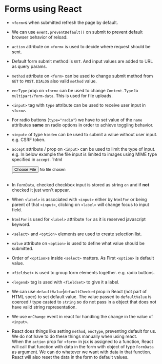# Forms using React

- `<form>`s when submitted refresh the page by default.
- We can use `event.preventDefault()` on submit to prevent default browser
  behavior of reload.
- `action` attribute on `<form>` is used to decide where request should be sent.
- Default form submit method is `GET`. And input values are added to URL as
  query params.
- `method` attribute on `<form>` can be used to change submit method from `GET`
  to `POST`. `DIALOG` also valid `method` value.
- `encType` prop on `<form>` can be used to change `Content-Type` to
  `multipart/form-data`. This is used for file uploads.

- `<input>` tag with `type` attribute can be used to receive user input in `<form>`.
- For radio buttons (`type="radio"`) we have to set value of the `name` attributes
  **same** on radio options in order to achieve toggling behavior.
- `<input>` of type `hidden` can be used to submit a value without user input.
  e.g. CSRF token.
- `accept` attribute / prop on `<input>` can be used to limit the type of input.
  e.g. In below example the file input is limited to images using MIME type specified
  in `accept`.
  `html
    <div>
        <input name="photo" type="file" accept="image/*">
    </div>
    `
- In `FormData`, checked checkbox input is stored as string `on` and if **not**
  checked it just won't appear.
- When `<label>` is associated with `<input>` either by `htmlFor` or being parent
  of that `<input>`, clicking on `<label>` will change focus to input field.
- `htmlFor` is used for `<label>` attribute `for` as it is reserved javascript
  keyword.
- `<select>` and `<option>` elements are used to create selection list.
- `value` attribute on `<option>` is used to define what value should be submitted.
- Order of `<option>`s inside `<select>` matters. As First `<option>` is default
  value.
- `<fieldset>` is used to group form elements together. e.g. radio buttons.
- `<legend>` tag is used with `<fieldset>` to give it a label.

- We can use `defaultValue`|`defaultChecked` prop in React (not part of HTML spec)
  to set default value. The value passed to `defaultValue` is coerced / type casted
  to `string` so do not pass in a object that does not have valid string representation.
- We use `onChange` event in react for handling the change in the value of `<input>`.
- React does things like setting `method`, `encType`, preventing default for us.
  We do not have to do these things manually when using react.  
  When the `action` prop for `<form>` in jsx is assigned to a function, React will
  call that function with data in the form with object of type `FormData` as argument.
  We can do whatever we want with data in that function. React will also reset the
  data in the form to default values.
